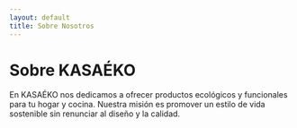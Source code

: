 ```yaml
---
layout: default
title: Sobre Nosotros
---
```

# Sobre KASAÉKO

En KASAÉKO nos dedicamos a ofrecer productos ecológicos y funcionales para tu hogar y cocina. 
Nuestra misión es promover un estilo de vida sostenible sin renunciar al diseño y la calidad.
